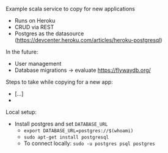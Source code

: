 Example scala service to copy for new applications


* Runs on Heroku
* CRUD via REST
* Postgres as the datasource (https://devcenter.heroku.com/articles/heroku-postgresql)

In the future:
* User management
* Database migrations -> evaluate https://flywaydb.org/

Steps to take while copying for a new app:
* [...]
* 


Local setup:
* Install postgres and set `DATABASE_URL`
  * `export DATABASE_URL=postgres://$(whoami)`
  * `sudo apt-get install postgresql`
  * To connect locally: `sudo -u postgres psql postgres`

